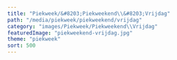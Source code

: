 ```yaml
---
title: "Piekweek/&#8203;Piekweekend\\&#8203;Vrijdag"
path: "/media/piekweek/piekweekend/vrijdag"
category: "images/Piekweek/Piekweekend\\Vrijdag"
featuredImage: "piekweekend-vrijdag.jpg"
theme: "piekweek"
sort: 500
---
```

